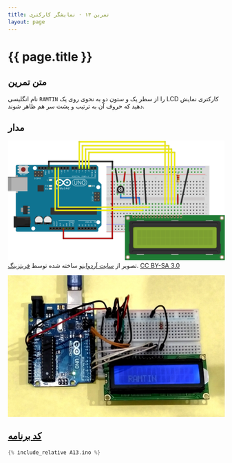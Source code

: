 ```yaml
---
title: تمرین ۱۳ - نمایشگر کارکتری
layout: page
---
```


# {{ page.title }}

## متن تمرین

نام انگلیسی `RAMTIN` را از سطر یک و ستون دو به نحوی روی یک LCD کارکتری نمایش دهید که حروف آن به ترتیب و پشت سر هم ظاهر شوند.


## مدار

![اتصالات ال‌سی‌دی به برد آردواینو - Arduino.cc (CC BY-SA)](LCD_Base_bb_Fritz.png)
تصویر از [سایت آردواینو](https://www.arduino.cc/en/Tutorial/HelloWorld) ساخته شده توسط [فریتزینگ](http://fritzing.org). [CC BY-SA 3.0](https://www.arduino.cc/en/Main/CopyrightNotice)

![تصویر مدار بسته شده](picture.jpg)

## [کد برنامه](A13.ino)

```c
{% include_relative A13.ino %}
```
